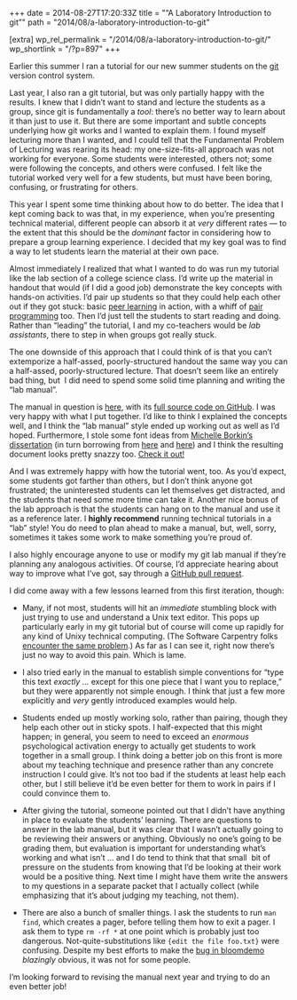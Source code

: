 +++
date = 2014-08-27T17:20:33Z
title = "“A Laboratory Introduction to git”"
path = "2014/08/a-laboratory-introduction-to-git"

[extra]
wp_rel_permalink = "/2014/08/a-laboratory-introduction-to-git/"
wp_shortlink = "/?p=897"
+++

Earlier this summer I ran a tutorial for our new summer students on the
[git](http://git-scm.com/) version control system.

Last year, I also ran a git tutorial, but was only partially happy with the
results. I knew that I didn’t want to stand and lecture the students as a
group, since git is fundamentally a _tool_: there’s no better way to learn
about it than just to use it. But there are some important and subtle concepts
underlying how git works and I wanted to explain them. I found myself
lecturing more than I wanted, and I could tell that the Fundamental Problem of
Lecturing was rearing its head: my one-size-fits-all approach was not working
for everyone. Some students were interested, others not; some were following
the concepts, and others were confused. I felt like the tutorial worked very
well for a few students, but must have been boring, confusing, or frustrating
for others.

This year I spent some time thinking about how to do better. The idea that I
kept coming back to was that, in my experience, when you’re presenting
technical material, different people can absorb it at _very_ different rates —
to the extent that this should be the _dominant_ factor in considering how to
prepare a group learning experience. I decided that my key goal was to find a
way to let students learn the material at their own pace.

Almost immediately I realized that what I wanted to do was run my tutorial
like the lab section of a college science class. I’d write up the material in
handout that would (if I did a good job) demonstrate the key concepts with
hands-on activities. I’d pair up students so that they could help each other
out if they got stuck: basic
[peer learning](http://en.wikipedia.org/wiki/Peer_learning) in action, with a
whiff of [pair programming](http://en.wikipedia.org/wiki/Pair_programming)
too. Then I’d just tell the students to start reading and doing. Rather than
“leading” the tutorial, I and my co-teachers would be _lab assistants_, there
to step in when groups got really stuck.

The one downside of this approach that I could think of is that you can’t
extemporize a half-assed, poorly-structured handout the same way you can a
half-assed, poorly-structured lecture. That doesn’t seem like an entirely bad
thing, but  I did need to spend some solid time planning and writing the “lab
manual”.

The manual in question is
[here](/~peter/files/git-lab-handout.pdf), with its
[full source code on GitHub](https://github.com/pkgw/git-lab). I was very
happy with what I put together. I’d like to think I explained the concepts
well, and I think the “lab manual” style ended up working out as well as I’d
hoped. Furthermore, I stole some font ideas from
[Michelle Borkin’s dissertation](http://dash.harvard.edu/handle/1/12274335)
(in turn borrowing from [here](https://github.com/aleifer/dissertation) and
[here](https://github.com/suchow/Dissertate)) and I think the resulting
document looks pretty snazzy too.
[Check it out!](/~peter/files/git-lab-handout.pdf)

And I was extremely happy with how the tutorial went, too. As you’d expect,
some students got farther than others, but I don’t think anyone got
frustrated; the uninterested students can let themselves get distracted, and
the students that need some more time can take it. Another nice bonus of the
lab approach is that the students can hang on to the manual and use it as a
reference later. I **highly recommend** running technical tutorials in a 
“lab” style! You do need to plan ahead to make a manual, but, well, sorry,
sometimes it takes some work to make something you’re proud of.

I also highly encourage anyone to use or modify my git lab manual if they’re
planning any analogous activities. Of course, I’d appreciate hearing about way
to improve what I’ve got, say through a
[GitHub pull request](https://github.com/pkgw/git-lab/pulls).

I did come away with a few lessons learned from this first iteration, though:

- Many, if not most, students will hit an _immediate_ stumbling block with
  just trying to use and understand a Unix text editor. This pops up
  particularly early in my git tutorial but of course will come up rapidly for
  any kind of Unixy technical computing. (The Software Carpentry folks
  [encounter the same problem](http://f1000research.com/articles/3-62/v1).) As
  far as I can see it, right now there’s just no way to avoid this pain. Which
  is lame.

- I also tried early in the manual to establish simple conventions for “type
  this text _exactly …_ except for this one piece that I want you to replace,”
  but they were apparently not simple enough. I think that just a few more
  explicitly and _very_ gently introduced examples would help.

- Students ended up mostly working solo, rather than pairing, though they help
  each other out in sticky spots. I half-expected that this might happen; in
  general, you seem to need to exceed an _enormous_ psychological activation
  energy to actually get students to work together in a small group. I think
  doing a better job on this front is more about my teaching technique and
  presence rather than any concrete instruction I could give. It’s not too bad
  if the students at least help each other, but I still believe it’d be even
  better for them to work in pairs if I could convince them to.

- After giving the tutorial, someone pointed out that I didn’t have anything
  in place to evaluate the students’ learning. There are questions to answer
  in the lab manual, but it was clear that I wasn’t actually going to be
  reviewing their answers or anything. Obviously no one’s going to be grading
  them, but evaluation is important for understanding what’s working and what
  isn’t … and I do tend to think that that small  bit of pressure on the
  students from knowing that I’d be looking at their work would be a positive
  thing. Next time I might have them write the answers to my questions in a
  separate packet that I actually collect (while emphasizing that it’s about
  judging my teaching, not them).

- There are also a bunch of smaller things. I ask the students to run `man
  find`, which creates a pager, before telling them how to exit a pager. I ask
  them to type `rm -rf *` at one point which is probably just too dangerous.
  Not-quite-substitutions like `{edit the file foo.txt}` were confusing.
  Despite my best efforts to make the
  [bug in bloomdemo](https://github.com/pkgw/bloomdemo/blob/master/bloom.py#L121)
  _blazingly_ obvious, it was not for some people.

I’m looking forward to revising the manual next year and trying to do an even
better job!

